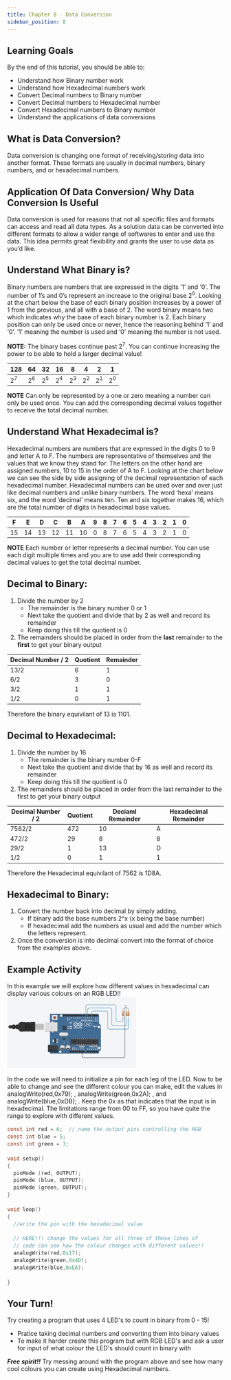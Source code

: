 ```yaml
---
title: Chapter 8 - Data Conversion
sidebar_position: 8
---
```


## Learning Goals
By the end of this tutorial, you should be able to:

* Understand how Binary number work
* Understand how Hexadecimal numbers work
* Convert Decimal numbers to Binary number
* Convert Decimal numbers to Hexadecimal number
* Convert Hexadecimal numbers to Binary number
* Understand the applications of data conversions


## What is Data Conversion?
Data conversion is changing one format of receiving/storing data into another format. These formats are usually in decimal numbers, binary numbers, and or hexadecimal numbers. 


## Application Of Data Conversion/ Why Data Conversion Is Useful
Data conversion is used for reasons that not all specific files and formats can access and read all data types. As a solution data can be converted into different formats to allow a wider range of softwares to enter and use the data. This idea permits great flexibility and grants the user to use data as you’d like.


## Understand What Binary is?
Binary numbers are numbers that are expressed in the digits ‘1’ and ‘0’. The number of 1’s and 0’s represent an increase to the original base 2<sup>0</sup>. Looking at the chart below the base of each binary position increases by a power of 1 from the previous, and all with a base of 2. The word binary means two which indicates why the base of each binary number is 2. Each binary position can only be used once or never, hence the reasoning behind ‘1’ and ‘0’. ‘1’ meaning the number is used and ‘0’ meaning the number is not used.

****NOTE:**** The binary bases continue past 2<sup>7</sup>. You can continue increasing the power to be able to hold a larger decimal value!

| 128 | 64 | 32 | 16 | 8 | 4 | 2 | 1 |
|---|---|---|---|---|---|---|---|
|2<sup>7</sup>|2<sup>6</sup>|2<sup>5</sup>|2<sup>4</sup>|2<sup>3</sup>|2<sup>2</sup>|2<sup>1</sup>|2<sup>0</sup>|

****NOTE**** Can only be represented by a one or zero meaning a number can only be used once. You can add the corresponding decimal values together to receive the total decimal number.


## Understand What Hexadecimal is?
Hexadecimal numbers are numbers that are expressed in the digits 0 to 9 and letter A to F. The numbers are representative of themselves and the values that we know they stand for. The letters on the other hand are assigned numbers, 10 to 15 in the order of A to F. Looking at the chart below we can see the side by side assigning of the decimal representation of each hexadecimal number. Hexadecimal numbers can be used over and over just like decimal numbers and unlike binary numbers. The word ‘hexa’ means six, and the word ‘decimal’ means ten. Ten and six together makes 16, which are the total number of digits in hexadecimal base values. 

| F | E | D | C | B | A | 9 | 8 | 7 | 6 | 5 | 4 | 3 | 2 | 1 | 0 |
|---|---|---|---|---|---|---|---|---|---|---|---|---|---|---|---|
|15|14|13|12|11|10|0|8|7|6|5|4|3|2|1|0|

****NOTE**** Each number or letter represents a decimal number. You can use each digit multiple times and you are to use add their corresponding decimal values to get the total decimal number.

## Decimal to Binary:
1. Divide the number by 2 
   * The remainder is the binary number 0 or 1
   * Next take the quotient and divide that by 2 as well and record its remainder
   * Keep doing this till the quotient is 0
2. The remainders should be placed in order from the **last** remainder to the **first** to get your binary output

| Decimal Number / 2 | Quotient | Remainder |
|---|---|---|
|13/2|6|1|
|6/2|3|0|
|3/2|1|1|
|1/2|0|1|
Therefore the binary equivilant of 13 is 1101.

## Decimal to Hexadecimal:
1. Divide the number by 16 
   * The remainder is the binary number 0-F
   * Next take the quotient and divide that by 16 as well and record its remainder
   * Keep doing this till the quotient is 0
2. The remainders should be placed in order from the last remainder to the first to get your binary output

| Decimal Number / 2 | Quotient | Deciaml Remainder | Hexadecimal Remainder |
|---|---|---|---|
|7562/2|472|10|A|
|472/2|29|8|8|
|29/2|1|13|D|
|1/2|0|1|1|
Therefore the Hexadecimal equivilant of 7562 is 1D8A.


## Hexadecimal to Binary:
1. Convert the number back into decimal by simply adding. 
   * If binary add the base numbers 2^x (x being the base number)
   * If hexadecimal add the numbers as usual and add the number which the letters represent.
2. Once the conversion is into decimal convert into the format of choice from the examples above.


## Example Activity
In this example we will explore how different values in hexadecimal can display various colours on an RGB LED!!
![](/img/rgbExample.jpg)

In the code we will need to initialize a pin for each leg of the LED. Now to be able to change and see the different colour you can make, edit the values in analogWrite(red,0x79); , analogWrite(green,0x2A); , and analogWrite(blue,0xDB); . Keep the 0x as that indicates that the input is in hexadecimal. The limitations range from 00 to FF, so you have quite the range to explore with different values. 

```c
const int red = 6;  // name the output pins controlling the RGB
const int blue = 5;
const int green = 3;

void setup()
{
  pinMode (red, OUTPUT);
  pinMode (blue, OUTPUT);
  pinMode (green, OUTPUT);
}

void loop()
{
  //write the pin with the hexadecimal value

  // HERE!!! change the values for all three of these lines of 
  // code can see how the colour changes with different values!!
  analogWrite(red,0x17);
  analogWrite(green,0x4D);
  analogWrite(blue,0xEA);

}
```


## Your Turn!
Try creating a program that uses 4 LED's to count in binary from 0 - 15!
* Pratice taking decimal numbers and converting them into binary values 
* To make it harder create this program but with RGB LED's and ask a user for input of what colour the LED's should count in binary with

***Free spirit!!*** Try messing around with the program above and see how many cool colours you can create using Hexadecimal numbers.
